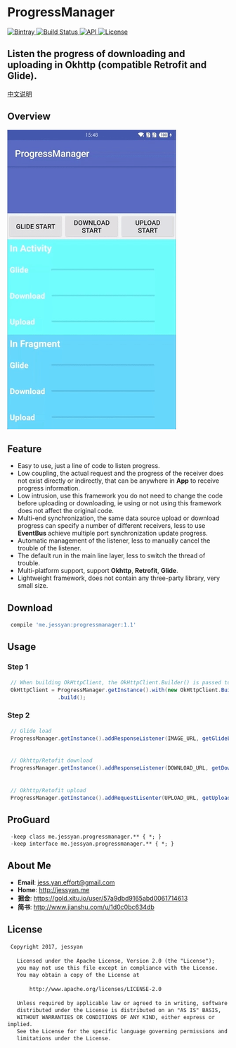 # ProgressManager
[ ![Bintray](https://img.shields.io/badge/bintray-v1.1-brightgreen.svg) ](https://bintray.com/jessyancoding/maven/progressmanager/1.1/link)
[ ![Build Status](https://travis-ci.org/JessYanCoding/ProgressManager.svg?branch=master) ](https://travis-ci.org/JessYanCoding/ProgressManager)
[ ![API](https://img.shields.io/badge/API-14%2B-blue.svg?style=flat-square) ](https://developer.android.com/about/versions/android-4.0.html)
[ ![License](http://img.shields.io/badge/License-Apache%202.0-blue.svg?style=flat-square) ](http://www.apache.org/licenses/LICENSE-2.0)


## Listen the progress of  downloading and uploading in Okhttp (compatible Retrofit and Glide).

[中文说明](README-zh.md)

## Overview
![gif](arts/progressManager.gif)


## Feature
* Easy to use, just a line of code to listen progress.
* Low coupling, the actual request and the progress of the receiver does not exist directly or indirectly, that can be anywhere in **App** to receive progress information.
* Low intrusion, use this framework you do not need to change the code before uploading or downloading, ie using or not using this framework does not affect the original code.
* Multi-end synchronization, the same data source upload or download progress can specify a number of different receivers, less to use **EventBus** achieve multiple port synchronization update progress.
* Automatic management of the listener, less to manually cancel the trouble of the listener.
* The default run in the main line layer, less to switch the thread of trouble.
* Multi-platform support, support **Okhttp**, **Retrofit**, **Glide**.
* Lightweight framework, does not contain any three-party library, very small size.

## Download
``` gradle
 compile 'me.jessyan:progressmanager:1.1'
```

## Usage
### Step 1
``` java
 // When building OkHttpClient, the OkHttpClient.Builder() is passed to the with() method to initialize the configuration
 OkHttpClient = ProgressManager.getInstance().with(new OkHttpClient.Builder())
                .build();
```

### Step 2
``` java
 // Glide load
 ProgressManager.getInstance().addResponseListener(IMAGE_URL, getGlideListener());


 // Okhttp/Retofit download
 ProgressManager.getInstance().addResponseListener(DOWNLOAD_URL, getDownloadListener());


 // Okhttp/Retofit upload
 ProgressManager.getInstance().addRequestLisenter(UPLOAD_URL, getUploadListener());
```


## ProGuard
```
 -keep class me.jessyan.progressmanager.** { *; }
 -keep interface me.jessyan.progressmanager.** { *; }
```


## About Me
* **Email**: <jess.yan.effort@gmail.com>
* **Home**: <http://jessyan.me>
* **掘金**: <https://gold.xitu.io/user/57a9dbd9165abd0061714613>
* **简书**: <http://www.jianshu.com/u/1d0c0bc634db>

## License
```
 Copyright 2017, jessyan

   Licensed under the Apache License, Version 2.0 (the "License");
   you may not use this file except in compliance with the License.
   You may obtain a copy of the License at

       http://www.apache.org/licenses/LICENSE-2.0

   Unless required by applicable law or agreed to in writing, software
   distributed under the License is distributed on an "AS IS" BASIS,
   WITHOUT WARRANTIES OR CONDITIONS OF ANY KIND, either express or implied.
   See the License for the specific language governing permissions and
   limitations under the License.
```